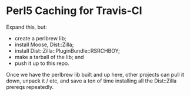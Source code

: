 # Perl5 Caching for Travis-CI

Expand this, but:

* create a perlbrew lib;
* install Moose, Dist::Zilla;
* install Dist::Zilla::PluginBundle::RSRCHBOY;
* make a tarball of the lib; and
* push it up to this repo.


Once we have the perlbrew lib built and up here, other projects can pull it
down, unpack it / etc, and save a ton of time installing all the Dist::Zilla
prereqs repeatedly.
